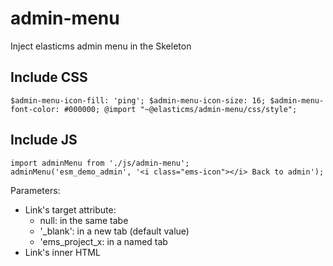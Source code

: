 # admin-menu
Inject elasticms admin menu in the Skeleton


## Include CSS

``
$admin-menu-icon-fill: 'ping';
$admin-menu-icon-size: 16;
$admin-menu-font-color: #000000;
@import "~@elasticms/admin-menu/css/style";
``
## Include JS

```
import adminMenu from './js/admin-menu';
adminMenu('esm_demo_admin', '<i class="ems-icon"></i> Back to admin');
```

Parameters:
  - Link's target attribute:
    - null: in the same tabe
    - '_blank': in a new tab (default value)
    - 'ems_project_x: in a named tab
  - Link's inner HTML